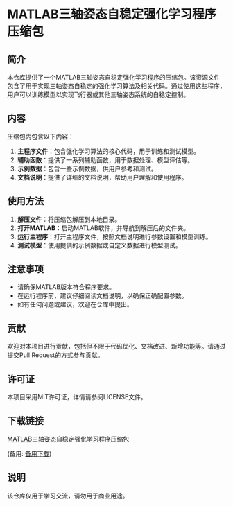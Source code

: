 # MATLAB三轴姿态自稳定强化学习程序压缩包

## 简介

本仓库提供了一个MATLAB三轴姿态自稳定强化学习程序的压缩包。该资源文件包含了用于实现三轴姿态自稳定的强化学习算法及相关代码。通过使用这些程序，用户可以训练模型以实现飞行器或其他三轴姿态系统的自稳定控制。

## 内容

压缩包内包含以下内容：

1. **主程序文件**：包含强化学习算法的核心代码，用于训练和测试模型。
2. **辅助函数**：提供了一系列辅助函数，用于数据处理、模型评估等。
3. **示例数据**：包含一些示例数据，供用户参考和测试。
4. **文档说明**：提供了详细的文档说明，帮助用户理解和使用程序。

## 使用方法

1. **解压文件**：将压缩包解压到本地目录。
2. **打开MATLAB**：启动MATLAB软件，并导航到解压后的文件夹。
3. **运行主程序**：打开主程序文件，按照文档说明进行参数设置和模型训练。
4. **测试模型**：使用提供的示例数据或自定义数据进行模型测试。

## 注意事项

- 请确保MATLAB版本符合程序要求。
- 在运行程序前，建议仔细阅读文档说明，以确保正确配置参数。
- 如有任何问题或建议，欢迎在仓库中提出。

## 贡献

欢迎对本项目进行贡献，包括但不限于代码优化、文档改进、新增功能等。请通过提交Pull Request的方式参与贡献。

## 许可证

本项目采用MIT许可证，详情请参阅LICENSE文件。

## 下载链接
[MATLAB三轴姿态自稳定强化学习程序压缩包](https://pan.quark.cn/s/b31c32f675e2) 

(备用: [备用下载](https://pan.baidu.com/s/1DndfYlYrGRdGFs02JGJFjg?pwd=izjw))

## 说明

该仓库仅用于学习交流，请勿用于商业用途。

